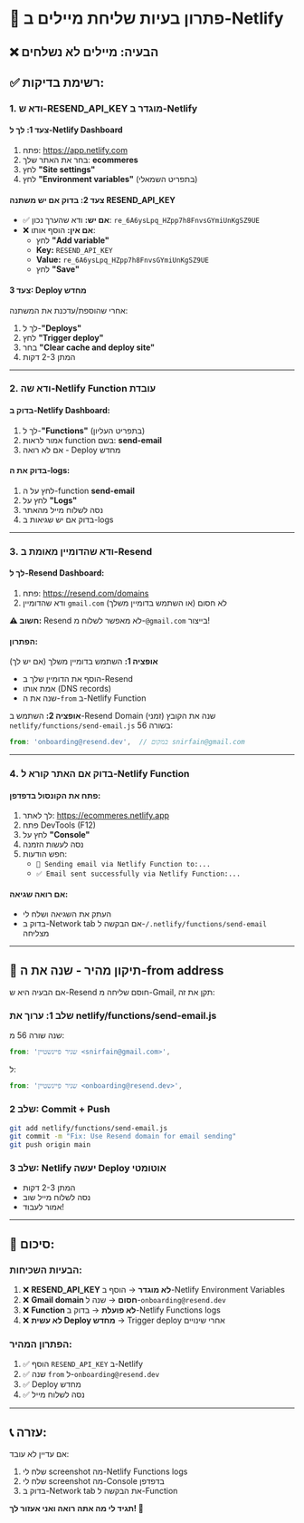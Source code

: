 # 🔧 פתרון בעיות שליחת מיילים ב-Netlify

## ❌ **הבעיה:** מיילים לא נשלחים

## ✅ **רשימת בדיקות:**

### **1. ודא ש-RESEND_API_KEY מוגדר ב-Netlify**

#### **צעד 1: לך ל-Netlify Dashboard**
1. פתח: https://app.netlify.com
2. בחר את האתר שלך: **ecommeres**
3. לחץ **"Site settings"**
4. לחץ **"Environment variables"** (בתפריט השמאלי)

#### **צעד 2: בדוק אם יש משתנה RESEND_API_KEY**
- ✅ **אם יש:** ודא שהערך נכון: `re_6A6ysLpq_HZpp7h8FnvsGYmiUnKgSZ9UE`
- ❌ **אם אין:** הוסף אותו:
  - לחץ **"Add variable"**
  - **Key:** `RESEND_API_KEY`
  - **Value:** `re_6A6ysLpq_HZpp7h8FnvsGYmiUnKgSZ9UE`
  - לחץ **"Save"**

#### **צעד 3: Deploy מחדש**
אחרי שהוספת/עדכנת את המשתנה:
1. לך ל-**"Deploys"**
2. לחץ **"Trigger deploy"**
3. בחר **"Clear cache and deploy site"**
4. המתן 2-3 דקות

---

### **2. ודא שה-Netlify Function עובדת**

#### **בדוק ב-Netlify Dashboard:**
1. לך ל-**"Functions"** (בתפריט העליון)
2. אמור לראות function בשם: **send-email**
3. אם לא רואה - Deploy מחדש

#### **בדוק את ה-logs:**
1. לחץ על ה-function **send-email**
2. לחץ על **"Logs"**
3. נסה לשלוח מייל מהאתר
4. בדוק אם יש שגיאות ב-logs

---

### **3. ודא שהדומיין מאומת ב-Resend**

#### **לך ל-Resend Dashboard:**
1. פתח: https://resend.com/domains
2. ודא שהדומיין `gmail.com` לא חסום (או השתמש בדומיין משלך)

**⚠️ חשוב:** Resend לא מאפשר לשלוח מ-`@gmail.com` בייצור!

#### **הפתרון:**
**אופציה 1:** השתמש בדומיין משלך (אם יש לך)
- הוסף את הדומיין שלך ב-Resend
- אמת אותו (DNS records)
- שנה את ה-`from` ב-Netlify Function

**אופציה 2:** השתמש ב-Resend Domain (זמני)
שנה את הקובץ `netlify/functions/send-email.js` בשורה 56:

```javascript
from: 'onboarding@resend.dev',  // במקום snirfain@gmail.com
```

---

### **4. בדוק אם האתר קורא ל-Netlify Function**

#### **פתח את הקונסול בדפדפן:**
1. לך לאתר: https://ecommeres.netlify.app
2. פתח DevTools (F12)
3. לחץ על **"Console"**
4. נסה לעשות הזמנה
5. חפש הודעות:
   - `📧 Sending email via Netlify Function to:...`
   - `✅ Email sent successfully via Netlify Function:...`

#### **אם רואה שגיאה:**
- העתק את השגיאה ושלח לי
- בדוק ב-Network tab אם הבקשה ל-`/.netlify/functions/send-email` מצליחה

---

## 🔧 **תיקון מהיר - שנה את ה-from address**

אם הבעיה היא ש-Resend חוסם שליחה מ-Gmail, תקן את זה:

### **שלב 1: ערוך את netlify/functions/send-email.js**

שנה שורה 56 מ:
```javascript
from: 'שניר פיינשטיין <snirfain@gmail.com>',
```

ל:
```javascript
from: 'שניר פיינשטיין <onboarding@resend.dev>',
```

### **שלב 2: Commit + Push**
```bash
git add netlify/functions/send-email.js
git commit -m "Fix: Use Resend domain for email sending"
git push origin main
```

### **שלב 3: Netlify יעשה Deploy אוטומטי**
- המתן 2-3 דקות
- נסה לשלוח מייל שוב
- אמור לעבוד!

---

## 🎯 **סיכום:**

### **הבעיות השכיחות:**
1. ❌ **RESEND_API_KEY לא מוגדר** → הוסף ב-Netlify Environment Variables
2. ❌ **Gmail domain חסום** → שנה ל-`onboarding@resend.dev`
3. ❌ **Function לא פועלת** → בדוק ב-Netlify Functions logs
4. ❌ **לא עשית Deploy מחדש** → Trigger deploy אחרי שינויים

### **הפתרון המהיר:**
1. ✅ הוסף `RESEND_API_KEY` ב-Netlify
2. ✅ שנה `from` ל-`onboarding@resend.dev`
3. ✅ Deploy מחדש
4. ✅ נסה לשלוח מייל

---

## 📞 **עזרה:**

אם עדיין לא עובד:
1. שלח לי screenshot מה-Netlify Functions logs
2. שלח לי screenshot מה-Console בדפדפן
3. בדוק ב-Network tab את הבקשה ל-Function

**תגיד לי מה אתה רואה ואני אעזור לך! 🚀**
